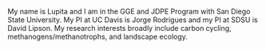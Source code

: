 My name is Lupita and I am in the GGE and JDPE Program with San Diego State University. My PI at UC Davis is Jorge Rodrigues and my PI at SDSU is David Lipson. My research interests broadly include carbon cycling, methanogens/methanotrophs, and landscape ecology.

